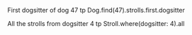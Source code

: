 

First dogsitter of dog 47
tp Dog.find(47).strolls.first.dogsitter

All the strolls from dogsitter 4
tp Stroll.where(dogsitter: 4).all